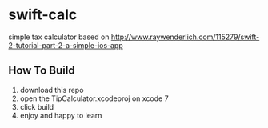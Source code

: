 # swift-calc
simple tax calculator based on http://www.raywenderlich.com/115279/swift-2-tutorial-part-2-a-simple-ios-app

## How To Build
1. download this repo
2. open the TipCalculator.xcodeproj on xcode 7
3. click build
4. enjoy and happy to learn
